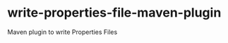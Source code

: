 write-properties-file-maven-plugin
==================================

Maven plugin to write Properties Files
